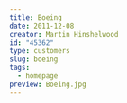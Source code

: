 ```yaml
---
title: Boeing
date: 2011-12-08
creator: Martin Hinshelwood
id: "45362"
type: customers
slug: boeing
tags:
  - homepage
preview: Boeing.jpg
---
```

